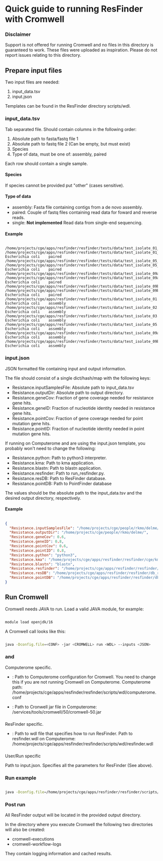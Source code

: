 # Quick guide to running ResFinder with Cromwell

### Disclaimer
Support is not offered for running Cromwell and no files in this directory is
guaranteed to work. These files were uploaded as inspiration. Please do not
report issues relating to this directory.

## Prepare input files

Two input files are needed:

1. input_data.tsv
2. input.json

Templates can be found in the ResFinder directory scripts/wdl.

### input_data.tsv
Tab separated file. Should contain columns in the following order:

1. Absolute path to fasta/fastq file 1
2. Absolute path to fastq file 2 (Can be empty, but must exist)
3. Species
4. Type of data, must be one of: assembly, paired

Each row should contain a single sample.

#### Species
If species cannot be provided put "other" (cases sensitive).

#### Type of data

* assembly: Fasta file containing contigs from a de novo assembly.
* paired: Couple of fastq files containing read data for foward and reverse
reads.
* single: **Not implemented** Read data from single-end sequencing.


#### Example
```

/home/projects/cge/apps/resfinder/resfinder/tests/data/test_isolate_01_1.fq	/home/projects/cge/apps/resfinder/resfinder/tests/data/test_isolate_01_2.fq	Escherichia	coli	paired
/home/projects/cge/apps/resfinder/resfinder/tests/data/test_isolate_05_1.fq	/home/projects/cge/apps/resfinder/resfinder/tests/data/test_isolate_05_2.fq	Escherichia	coli	paired
/home/projects/cge/apps/resfinder/resfinder/tests/data/test_isolate_09a_1.fq	/home/projects/cge/apps/resfinder/resfinder/tests/data/test_isolate_09a_2.fq	Escherichia	coli	paired
/home/projects/cge/apps/resfinder/resfinder/tests/data/test_isolate_09b_1.fq	/home/projects/cge/apps/resfinder/resfinder/tests/data/test_isolate_09b_2.fq	Escherichia	coli	paired
/home/projects/cge/apps/resfinder/resfinder/tests/data/test_isolate_01.fa		Escherichia	coli	assembly
/home/projects/cge/apps/resfinder/resfinder/tests/data/test_isolate_02.fa		Escherichia	coli	assembly
/home/projects/cge/apps/resfinder/resfinder/tests/data/test_isolate_03.fa		Escherichia	coli	assembly
/home/projects/cge/apps/resfinder/resfinder/tests/data/test_isolate_05.fa		Escherichia	coli	assembly
/home/projects/cge/apps/resfinder/resfinder/tests/data/test_isolate_09a.fa		Escherichia	coli	assembly
/home/projects/cge/apps/resfinder/resfinder/tests/data/test_isolate_09b.fa		Escherichia	coli	assembly

```

### input.json
JSON formatted file containing input and output information.

The file should consist of a single dict/hash/map with the following keys:

* Resistance.inputSamplesFile: Absolute path to input_data.tsv
* Resistance.outputDir: Absolute path to output directory.
* Resistance.geneCov: Fraction of gene coverage needed for resistance gene hits.
* Resistance.geneID: Fraction of nucleotide identity needed in resistance gene
hits.
* Resistance.pointCov: Fraction of gene coverage needed for point mutation gene
hits.
* Resistance.pointID: Fraction of nucleotide identity needed in point mutation gene
hits.

If running on Computerome and are using the input.json template, you probably
won't need to change the following:

* Resistance.python: Path to python3 interpreter.
* Resistance.kma: Path to kma application.
* Resistance.blastn: Path to blastn application.
* Resistance.resfinder: Path to run_resfinder.py.
* Resistance.resDB: Path to ResFinder database.
* Resistance.pointDB: Path to PointFinder database

The values should be the absolute path to the input_data.tsv and the desired
output directory, respectively.

#### Example

```json

{
  "Resistance.inputSamplesFile": "/home/projects/cge/people/rkmo/delme/res_input.tsv",
  "Resistance.outputDir": "/home/projects/cge/people/rkmo/delme/",
  "Resistance.geneCov": 0.6,
  "Resistance.geneID": 0.8,
  "Resistance.pointCov": 0.6,
  "Resistance.pointID": 0.8,
  "Resistance.python": "python3",
  "Resistance.kma": "/home/projects/cge/apps/resfinder/resfinder/cge/kma/kma",
  "Resistance.blastn": "blastn",
  "Resistance.resfinder": "/home/projects/cge/apps/resfinder/resfinder/run_resfinder.py",
  "Resistance.resDB": "/home/projects/cge/apps/resfinder/resfinder/db_resfinder",
  "Resistance.pointDB": "/home/projects/cge/apps/resfinder/resfinder/db_pointfinder"
}

```

## Run Cromwell

Cromwell needs JAVA to run. Load a valid JAVA module, for example:

```bash

module load openjdk/16

```

A Cromwell call looks like this:

```bash

java -Dconfig.file=<CONF> -jar <CROMWELL> run <WDL> --inputs <JSON>

```

### <CONF> and <CROMWELL>
Computerome specific.

* <CONF>: Path to Computerome configuration for Cromwell. You need to change
this if you are not running Cromwell on Computerome. Computerome path:
/home/projects/cge/apps/resfinder/resfinder/scripts/wdl/computerome.conf

* <CROMWELL>: Path to Cronwell jar file in Computerome:
/services/tools/cromwell/50/cromwell-50.jar

### <WDL>
ResFinder specific.

* <WDL>: Path to wdl file that specifies how to run ResFinder. Path to
resfinder.wdl on Computerome:
/home/projects/cge/apps/resfinder/resfinder/scripts/wdl/resfinder.wdl

### <JSON>
User/Run specific

Path to input.json. Specifies all the parameters for ResFinder (See above).

### Run example

```bash

java -Dconfig.file=/home/projects/cge/apps/resfinder/resfinder/scripts/wdl/computerome.conf -jar /services/tools/cromwell/50/cromwell-50.jar run /home/projects/cge/apps/resfinder/resfinder/scripts/wdl/resfinder.wdl --inputs /home/projects/cge/apps/resfinder/resfinder/scripts/wdl/input.json

```

### Post run

All ResFinder output will be located in the provided output directory.

In the directory where you execute Cromwell the following two directories will
also be created:

* cromwell-executions
* cromwell-workflow-logs

They contain logging information and cached results.
